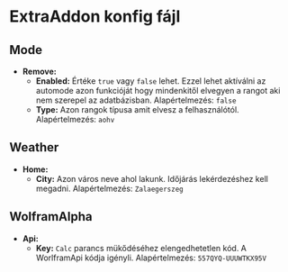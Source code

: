 # ExtraAddon konfig fájl

## Mode

* **Remove:**
    * **Enabled:** Értéke `true` vagy `false` lehet. Ezzel lehet aktíválni az automode azon funkcióját hogy mindenkitől elvegyen a rangot aki nem szerepel az adatbázisban. Alapértelmezés: `false`
    * **Type:** Azon rangok típusa amit elvesz a felhasználótól. Alapértelmezés: `aohv`

## Weather

* **Home:**
    * **City:** Azon város neve ahol lakunk. Időjárás lekérdezéshez kell megadni. Alapértelmezés: `Zalaegerszeg`

## WolframAlpha

* **Api:**
    * **Key:** `Calc` parancs mükődéséhez elengedhetetlen kód. A WorlframApi kódja igényli. Alapértelmezés: `557QYQ-UUUWTKX95V`
